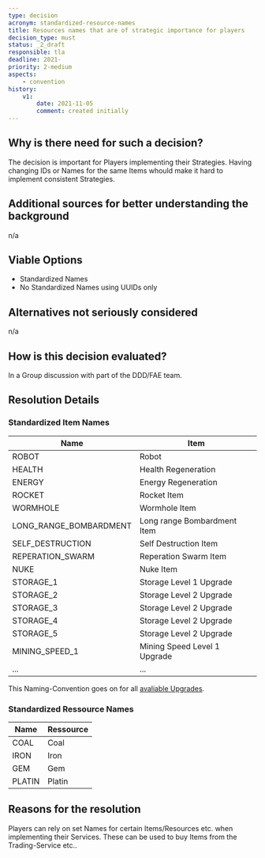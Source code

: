 ```yaml
---
type: decision
acronym: standardized-resource-names
title: Resources names that are of strategic importance for players
decision_type: must
status: _2_draft
responsible: tla
deadline: 2021-
priority: 2-medium
aspects:
    - convention
history:
    v1:
        date: 2021-11-05
        comment: created initially
---
```


## Why is there need for such a decision?

The decision is important for Players implementing their Strategies. Having changing IDs or Names for the same Items whould make it hard to implement consistent Strategies.

## Additional sources for better understanding the background

n/a

## Viable Options

- Standardized Names
- No Standardized Names using UUIDs only

## Alternatives not seriously considered

n/a

## How is this decision evaluated?

In a Group discussion with part of the DDD/FAE team.

## Resolution Details

### Standardized Item Names

| **Name**               | **Item**                     |
|------------------------|------------------------------|
| ROBOT                  | Robot                        |
| HEALTH                 | Health Regeneration          |
| ENERGY                 | Energy Regeneration          |
| ROCKET                 | Rocket Item                  |
| WORMHOLE               | Wormhole Item                |
| LONG_RANGE_BOMBARDMENT | Long range Bombardment Item  |
| SELF_DESTRUCTION       | Self Destruction Item        |
| REPERATION_SWARM       | Reperation Swarm Item        |
| NUKE                   | Nuke Item                    |
| STORAGE_1              | Storage Level 1 Upgrade      |
| STORAGE_2              | Storage Level 2 Upgrade      |
| STORAGE_3              | Storage Level 2 Upgrade      |
| STORAGE_4              | Storage Level 2 Upgrade      |
| STORAGE_5              | Storage Level 2 Upgrade      |
| MINING_SPEED_1         | Mining Speed Level 1 Upgrade |
| ...                    | ...                          |

This Naming-Convention goes on for all [avaliable Upgrades](https://the-microservice-dungeon.github.io/docs/rules/gameplay#robot-upgrades).

### Standardized Ressource Names

| **Name** | **Ressource** |
|----------|---------------|
| COAL     | Coal          |
| IRON     | Iron          |
| GEM      | Gem           |
| PLATIN   | Platin        |

## Reasons for the resolution

Players can rely on set Names for certain Items/Resources etc. when implementing their Services. These can be used to buy Items from the Trading-Service etc..
